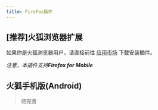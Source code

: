 ```yaml
---
title: FireFox插件
---
```

## [推荐]火狐浏览器扩展

如果你是火狐浏览器用户，请直接前往
[应用市场](https://addons.mozilla.org/zh-CN/firefox/addon/%E8%B6%85%E6%98%9F%E6%85%95%E8%AF%BE%E5%B0%8F%E5%B7%A5%E5%85%B7/)
下载安装插件。

*注意，本插件支持**Firefox for Mobile***

## 火狐手机版(Android)
> 待完善
